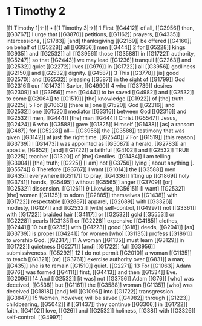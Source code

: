 # 1 Timothy 2
[[1 Timothy 1|←]] • [[1 Timothy 3|→]]
1 First [[G4412]] of all, [[G3956]] then, [[G3767]] I urge that [[G3870]] petitions, [[G1162]] prayers, [[G4335]] intercessions, [[G1783]] [and] thanksgiving [[G2169]] be offered [[G4160]] on behalf of [[G5228]] all [[G3956]] men [[G444]] 
2 for [[G5228]] kings [[G935]] and [[G2532]] all [[G3956]] those [[G3588]] in [[G1722]] authority, [[G5247]] so that [[G2443]] we may lead [[G1236]] tranquil [[G2263]] and [[G2532]] quiet [[G2272]] lives [[G979]] in [[G1722]] all [[G3956]] godliness [[G2150]] and [[G2532]] dignity. [[G4587]] 
3 This [[G3778]] [is] good [[G2570]] and [[G2532]] pleasing [[G587]] in the sight of [[G1799]] God [[G2316]] our [[G1473]] Savior, [[G4990]] 
4 who [[G3739]] desires [[G2309]] all [[G3956]] men [[G444]] to be saved [[G4982]] and [[G2532]] to come [[G2064]] to [[G1519]] [the] knowledge [[G1922]] of [the] truth. [[G225]] 
5 For [[G1063]] [there is] one [[G1520]] God [[G2316]] and [[G2532]] one [[G1520]] mediator [[G3316]] between God [[G2316]] and [[G2532]] men, [[G444]] [the] man [[G444]] Christ [[G5547]] Jesus, [[G2424]] 
6 who [[G3588]] gave [[G1325]] Himself [[G1438]] [as] a ransom [[G487]] for [[G5228]] all— [[G3956]] the [[G3588]] testimony that was given [[G3142]] at just the right time. [[G2540]] 
7 For [[G1519]] [this reason] [[G3739]] I [[G1473]] was appointed as [[G5087]] a herald, [[G2783]] an apostle, [[G652]] [and] [[G1722]] a faithful [[G4102]] and [[G2532]] TRUE [[G225]] teacher [[G1320]] of [the] Gentiles. [[G1484]] I am telling [[G3004]] [the] truth; [[G225]] [I am] not [[G3756]] lying [ about anything ]. [[G5574]] 
8 Therefore [[G3767]] I want [[G1014]] the [[G3588]] men [[G435]] everywhere [[G5117]] to pray, [[G4336]] lifting up [[G1869]] holy [[G3741]] hands, [[G5495]] without [[G5565]] anger [[G3709]] [or] [[G2532]] dissension. [[G1261]] 
9 Likewise, [[G5615]] [I want] [[G2532]] [the] women [[G1135]] to adorn [[G2885]] themselves [[G1438]] with [[G1722]] respectable [[G2887]] apparel, [[G2689]] with [[G3326]] modesty, [[G127]] and [[G2532]] [with] self-control, [[G4997]] not [[G3361]] with [[G1722]] braided hair [[G4117]] or [[G2532]] gold [[G5553]] or [[G2228]] pearls [[G3135]] or [[G2228]] expensive [[G4185]] clothes, [[G2441]] 
10 but [[G235]] with [[G1223]] good [[G18]] deeds, [[G2041]] [as] [[G3739]] is proper [[G4241]] for women [who] [[G1135]] profess [[G1861]] to worship God. [[G2317]] 
11 A woman [[G1135]] must learn [[G3129]] in [[G1722]] quietness [[G2271]] [and] [[G1722]] full [[G3956]] submissiveness. [[G5292]] 
12 I do not permit [[G2010]] a woman [[G1135]] to teach [[G1321]] [or] [[G3761]] exercise authority over [[G831]] a man; [[G435]] she is to remain [[G1510]] quiet. [[G2271]] 
13 For [[G1063]] Adam [[G76]] was formed [[G4111]] first, [[G4413]] and then [[G1534]] Eve. [[G2096]] 
14 And [[G2532]] [it was] not [[G3756]] Adam [[G76]] [who] was deceived, [[G538]] but [[G1161]] the [[G3588]] woman [[G1135]] [who] was deceived [[G1818]] [and] fell [[G1096]] into [[G1722]] transgression. [[G3847]] 
15 Women, however, will be saved [[G4982]] through [[G1223]] childbearing, [[G5042]] if [[G1437]] they continue [[G3306]] in [[G1722]] faith, [[G4102]] love, [[G26]] and [[G2532]] holiness, [[G38]] with [[G3326]] self-control. [[G4997]] 
